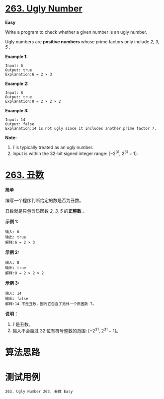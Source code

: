 # [263. Ugly Number][enTitle]

**Easy**

Write a program to check whether a given number is an ugly number.

Ugly numbers are **positive numbers**  whose prime factors only include  *2, 3, 5* .

**Example 1:** 

```
Input: 6
Output: true
Explanation:6 = 2 × 3
```

**Example 2:** 

```
Input: 8
Output: true
Explanation:8 = 2 × 2 × 2

```

**Example 3:** 

```
Input: 14
Output: false 
Explanation:14 is not ugly since it includes another prime factor 7.

```

**Note:** 

1.  *1*  is typically treated as an ugly number. 
2. Input is within the 32-bit signed integer range: [−2<sup>31</sup>, 2<sup>31 </sup>− 1].


# [263. 丑数][cnTitle]

**简单**

编写一个程序判断给定的数是否为丑数。

丑数就是只包含质因数  *2, 3, 5*  的**正整数** 。

**示例 1:** 

```
输入: 6
输出: true
解释:6 = 2 × 3
```

**示例 2:** 

```
输入: 8
输出: true
解释:8 = 2 × 2 × 2

```

**示例 3:** 

```
输入: 14
输出: false 
解释:14 不是丑数，因为它包含了另外一个质因数 7。
```

**说明：** 

1.  *1*  是丑数。 
2. 输入不会超过 32 位有符号整数的范围: [−2<sup>31</sup>, 2<sup>31 </sup>− 1]。




# 算法思路

# 测试用例
```
263. Ugly Number 263. 丑数 Easy
```

[enTitle]: https://leetcode.com/problems/ugly-number/
[cnTitle]: https://leetcode-cn.com/problems/ugly-number/
